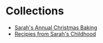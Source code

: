 # Collections
* [Sarah's Annual Christmas Baking](annual-christmas-baking.md)
* [Recipies from Sarah's Childhood](sarah-childhood-recipes.md)
